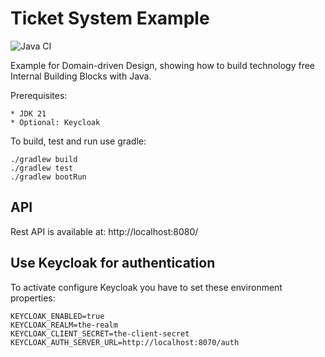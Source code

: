 # Ticket System Example

![Java CI](https://github.com/otigges/ddd-ticket-system-example/workflows/Java%20CI/badge.svg)

Example for Domain-driven Design, showing how to build technology free Internal Building Blocks with Java.

Prerequisites:

    * JDK 21
    * Optional: Keycloak
    
To build, test and run use gradle:

    ./gradlew build
    ./gradlew test
    ./gradlew bootRun
    
## API 

Rest API is available at: http://localhost:8080/

## Use Keycloak for authentication

To activate configure Keycloak you have to set these environment properties:

    KEYCLOAK_ENABLED=true
    KEYCLOAK_REALM=the-realm
    KEYCLOAK_CLIENT_SECRET=the-client-secret 
    KEYCLOAK_AUTH_SERVER_URL=http://localhost:8070/auth
    
